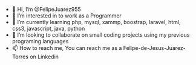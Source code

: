 - 👋 Hi, I’m @FelipeJuarez955
- 👀 I’m interested in to work as a Programmer
- 🌱 I’m currently learning php, mysql, xammp, boostrap, laravel, html, css3, javascript, java, python
- 💞️ I’m looking to collaborate on small coding projects using my previous programing languages 
- 📫 How to reach me, You can reach me as a Felipe-de-Jesus-Juarez-Torres on Linkedin

<!---
FelipeJuarez955/FelipeJuarez955 is a ✨ special ✨ repository because its `README.md` (this file) appears on your GitHub profile.
You can click the Preview link to take a look at your changes.
--->
